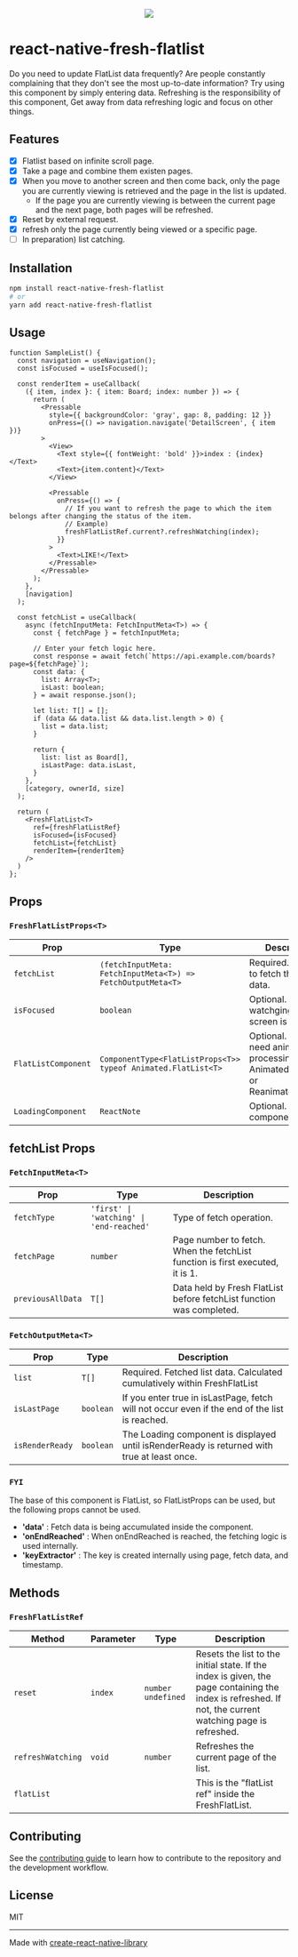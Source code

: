 <p align="center">
  <img src="https://reactnative.dev/img/header_logo.svg"/>
</p>

# react-native-fresh-flatlist

Do you need to update FlatList data frequently? Are people constantly complaining that they don't see the most up-to-date information? Try using this component by simply entering data. Refreshing is the responsibility of this component, Get away from data refreshing logic and focus on other things.

## Features
- [X] Flatlist based on infinite scroll page.
- [X] Take a page and combine them existen pages.
- [X] When you move to another screen and then come back, only the page you are currently viewing is retrieved and the page in the list is updated.
  - If the page you are currently viewing is between the current page and the next page, both pages will be refreshed.
- [X] Reset by external request.
- [X] refresh only the page currently being viewed or a specific page.
- [ ] In preparation) list catching.

## Installation

```sh
npm install react-native-fresh-flatlist
# or
yarn add react-native-fresh-flatlist
```

## Usage


```tsx
function SampleList() {
  const navigation = useNavigation();
  const isFocused = useIsFocused();

  const renderItem = useCallback(
    ({ item, index }: { item: Board; index: number }) => {
      return (
        <Pressable
          style={{ backgroundColor: 'gray', gap: 8, padding: 12 }}
          onPress={() => navigation.navigate('DetailScreen', { item })}
        >
          <View>
            <Text style={{ fontWeight: 'bold' }}>index : {index}</Text>
            <Text>{item.content}</Text>
          </View>

          <Pressable
            onPress={() => {
              // If you want to refresh the page to which the item belongs after changing the status of the item.
              // Example)
              freshFlatListRef.current?.refreshWatching(index);
            }}
          >
            <Text>LIKE!</Text>
          </Pressable>
        </Pressable>
      );
    },
    [navigation]
  );

  const fetchList = useCallback(
    async (fetchInputMeta: FetchInputMeta<T>) => {
      const { fetchPage } = fetchInputMeta;

      // Enter your fetch logic here.
      const response = await fetch(`https://api.example.com/boards?page=${fetchPage}`);
      const data: {
        list: Array<T>;
        isLast: boolean;
      } = await response.json();

      let list: T[] = [];
      if (data && data.list && data.list.length > 0) {
        list = data.list;
      }

      return {
        list: list as Board[],
        isLastPage: data.isLast,
      }
    },
    [category, ownerId, size]
  );

  return (
    <FreshFlatList<T>
      ref={freshFlatListRef}
      isFocused={isFocused}
      fetchList={fetchList}
      renderItem={renderItem}
    />
  )
};
```

## Props

### `FreshFlatListProps<T>`

| Prop                | Type                                                            | Description                                                                               |
|---------------------|-----------------------------------------------------------------|-------------------------------------------------------------------------------------------|
| `fetchList`         | `(fetchInputMeta: FetchInputMeta<T>) => FetchOutputMeta<T>`     | Required. Function to fetch the list data.                                                |
| `isFocused`         | `boolean`                                                       | Optional. refresh watchging list if the screen is focused.                                |
| `FlatListComponent` | `ComponentType<FlatListProps<T>>` `typeof Animated.FlatList<T>` | Optional. If you need animation processing using Animated.FlatList or Reanimated.FlatList |
| `LoadingComponent`  | `ReactNote`                                                     | Optional. Loading component.                                                              |

## fetchList Props

### `FetchInputMeta<T>`

| Prop              | Type                                     | Description                                                                    |
|-------------------|------------------------------------------|--------------------------------------------------------------------------------|
| `fetchType`       | `'first' \| 'watching' \| 'end-reached'` | Type of fetch operation.                                                       |
| `fetchPage`       | `number`                                 | Page number to fetch.  When the fetchList function is first executed, it is 1. |
| `previousAllData` | `T[]`                                    | Data held by Fresh FlatList before fetchList function was completed.           |

### `FetchOutputMeta<T>`

| Prop            | Type        | Description                                                                                   |
|-----------------|-------------|-----------------------------------------------------------------------------------------------|
| `list`          | `T[]`       | Required. Fetched list data. Calculated cumulatively within FreshFlatList                     |
| `isLastPage`    | `boolean`   | If you enter true in isLastPage, fetch will not occur even if the end of the list is reached. |
| `isRenderReady` | `boolean`   | The Loading component is displayed until isRenderReady is returned with true at least once.   |

### `FYI`
The base of this component is FlatList, so FlatListProps can be used, but the following props cannot be used.
- **'data'** : Fetch data is being accumulated inside the component.
- **'onEndReached'** : When onEndReached is reached, the fetching logic is used internally.
- **'keyExtractor'** : The key is created internally using page, fetch data, and timestamp.


## Methods

### `FreshFlatListRef`



| Method            | Parameter | Type                 | Description                                                                                                                                            |
|-------------------|-----------|----------------------|--------------------------------------------------------------------------------------------------------------------------------------------------------|
| `reset`           | `index`   | `number` `undefined` | Resets the list to the initial state. If the index is given, the page containing the index is refreshed. If not, the current watching page is refreshed. |
| `refreshWatching` | `void`    | `number`             | Refreshes the current page of the list.                                                                                                                |
| `flatList`        |           |                      | This is the "flatList ref" inside the FreshFlatList.                                                                                                   |                                                                                                                                              |


## Contributing

See the [contributing guide](CONTRIBUTING.md) to learn how to contribute to the repository and the development workflow.

## License

MIT

---

Made with [create-react-native-library](https://github.com/callstack/react-native-builder-bob)
